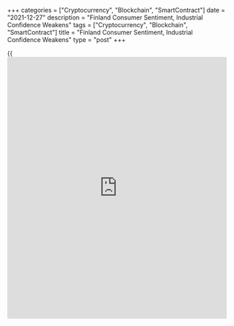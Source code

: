 +++
categories = ["Cryptocurrency", "Blockchain", "SmartContract"]
date = "2021-12-27"
description = "Finland Consumer Sentiment, Industrial Confidence Weakens"
tags = ["Cryptocurrency", "Blockchain", "SmartContract"]
title = "Finland Consumer Sentiment, Industrial Confidence Weakens"
type = "post"
+++

{{<iframe id="large-banner" src="https://www.bounty.group/#slide=27.0" width="100%" height="600" scrolling="no" style="border: 0px solid rgb(216, 221, 230); border-radius: 3px;">}}

Finland's consumer confidence and industrial morale weakened in
December, separate survey results showed on Monday.

The consumer sentiment index decreased to -3.5 in December from 1.2 in
November, Statistics Finland said.

All the four components weakened in December when compared to the
previous month.

Data was collected from 913 persons between December 1 and 16.

Separately, data from the Confederation of Finnish Industries showed
that the manufacturing confidence index fell to 18 in December from 23
in November. The reading was above the long-term average of +1.

The construction confidence indicator rose to 14 in December from 13 in
the previous month. The reading was above the long-term average of -6.

The service sector confidence indicator improved to 21 in December from
20 in the previous month.

The retail trade confidence fell eight points to 8 in December, which
was above the long-term average of -1.

For comments and feedback [contact](https://www.playgroundfx.com/contact/): editorial@rtt[news](https://www.letsplayfx.com/blog/forex-news-website/).com

[Economic News][1]

 **What parts of the world are seeing the best (and worst) economic
performances lately? Click[here][2] to check out our [Econ Scorecard][2]
and find out! See up-to-the-moment [ranking](https://www.playgroundfx.com/blog/crypto-exchange-ranking/)s for the best and worst
performers in [GDP][3], [unemployment rate][4], [inflation][5] and much
more.**

   1. www.rtt[news](https://www.letsplayfx.com/blog/forex-news-website/).com/Content/EconomicNews.aspx
   2. www.rtt[news](https://www.letsplayfx.com/blog/forex-news-website/).com/economic-scorecard/world-rank/industrial-production/highest-performance.aspx
   3. www.rtt[news](https://www.letsplayfx.com/blog/forex-news-website/).com/economic-scorecard/world-rank/GDP/highest-performance.aspx
   4. www.rtt[news](https://www.letsplayfx.com/blog/forex-news-website/).com/economic-scorecard/world-rank/unemployment-rate/lowest-performance.aspx
   5. www.rtt[news](https://www.letsplayfx.com/blog/forex-news-website/).com/economic-scorecard/world-rank/CPI/highest-performance.aspx